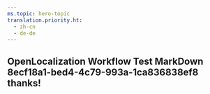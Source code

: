 ```yaml
---
ms.topic: hero-topic
translation.priority.ht: 
  - zh-cn
  - de-de
---
```

## OpenLocalization Workflow Test MarkDown 8ecf18a1-bed4-4c79-993a-1ca836838ef8 thanks!
<!--HONumber=Mar16_HO4-->
